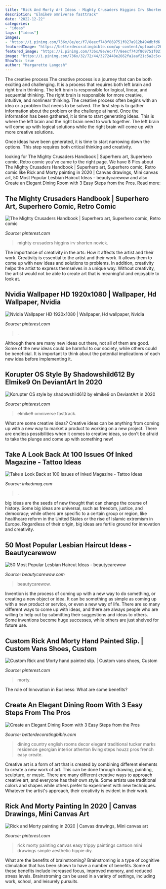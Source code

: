 ```yaml
---
title: "Rick And Morty Art Ideas - Mighty Crusaders Higgins Irv Shorten Novick"
description: "Elmike9 omniverse fasttrack"
date: "2022-12-22"
categories:
- "ideas"
tags: ["ideas"]
images:
- "https://i.pinimg.com/736x/8e/ec/f7/8eecf743f869751f027a912b494dbfd6.jpg"
featuredImage: "https://betterdecoratingbible.com/wp-content/uploads/2013/12/traditional-dining-room-11.jpg"
featured_image: "https://i.pinimg.com/736x/8e/ec/f7/8eecf743f869751f027a912b494dbfd6.jpg"
image: "https://i.pinimg.com/736x/32/72/44/3272448e2662fa1aaf21c5a2c5c4c502.jpg"
ShowToc: true
author: "Margarette Langosh"
---
```



The creative process
The creative process is a journey that can be both exciting and challenging. It is a process that requires both left brain and right brain thinking. The left brain is responsible for logical, linear, and sequential thinking. The right brain is responsible for more creative, intuitive, and nonlinear thinking.
The creative process often begins with an idea or a problem that needs to be solved. The first step is to gather information about the problem or the challenge at hand. Once the information has been gathered, it is time to start generating ideas. This is where the left brain and the right brain need to work together. The left brain will come up with logical solutions while the right brain will come up with more creative solutions.

Once ideas have been generated, it is time to start narrowing down the options. This step requires both critical thinking and creativity.

	

		
looking for The Mighty Crusaders Handbook | Superhero art, Superhero comic, Retro comic you've came to the right page. We have 8 Pics about The Mighty Crusaders Handbook | Superhero art, Superhero comic, Retro comic like Rick and Morty painting in 2020 | Canvas drawings, Mini canvas art, 50 Most Popular Lesbian Haircut Ideas - beautycarewow and also Create an Elegant Dining Room with 3 Easy Steps from the Pros. Read more:
		
    
## The Mighty Crusaders Handbook | Superhero Art, Superhero Comic, Retro Comic

<img loading=lazy src="https://i.pinimg.com/736x/44/02/26/4402262c12fee7081860cf5a37bd547e--archie-comics-american-soldiers.jpg" onerror="this.onerror=null;this.src='https://tse2.mm.bing.net/th?id=OIP.Upy25ZrVRHyom4kTyqT_GAHaMU&amp;pid=15.1';" alt="The Mighty Crusaders Handbook | Superhero art, Superhero comic, Retro comic">

_Source: pinterest.com_

>mighty crusaders higgins irv shorten novick. 

	

The importance of creativity in the arts: How it affects the artist and their work.
Creativity is essential to the artist and their work. It allows them to come up with new ideas and solutions to problems. In addition, creativity helps the artist to express themselves in a unique way. Without creativity, the artist would not be able to create art that is meaningful and enjoyable to look at.

    
## Nvidia Wallpaper HD 1920x1080 | Wallpaper, Hd Wallpaper, Nvidia

<img loading=lazy src="https://i.pinimg.com/736x/86/3f/bf/863fbf8757efde56acb000d6cd381589--crunch-download.jpg" onerror="this.onerror=null;this.src='https://tse2.mm.bing.net/th?id=OIP.hc1xfjD-1kQyBImfCv2ktgHaEK&amp;pid=15.1';" alt="Nvidia Wallpaper HD 1920x1080 | Wallpaper, Hd wallpaper, Nvidia">

_Source: pinterest.com_

>. 

	

Although there are many new ideas out there, not all of them are good. Some of the new ideas could be harmful to our society, while others could be beneficial. It is important to think about the potential implications of each new idea before implementing it.

    
## Korupter OS Style By Shadowshild612 By Elmike9 On DeviantArt In 2020

<img loading=lazy src="https://i.pinimg.com/736x/ef/bc/ee/efbcee2b67e9d52e2f6a2dded4f2c692.jpg" onerror="this.onerror=null;this.src='https://tse2.mm.bing.net/th?id=OIP._LY8kLMtRJxdbyOeFtc1ywHaNL&amp;pid=15.1';" alt="Korupter OS style by shadowshild612 by elmike9 on DeviantArt in 2020">

_Source: pinterest.com_

>elmike9 omniverse fasttrack. 

	

What are some creative ideas?
Creative ideas can be anything from coming up with a new way to market a product to working on a new project. There are endless possibilities when it comes to creative ideas, so don't be afraid to take the plunge and come up with something new!

    
## Take A Look Back At 100 Issues Of Inked Magazine - Tattoo Ideas

<img loading=lazy src="https://www.inkedmag.com/.image/c_limit%2Ccs_srgb%2Cfl_progressive%2Cq_auto:good%2Cw_700/MTY3MzMxMDExMjkyNzY3NDc1/98.jpg" onerror="this.onerror=null;this.src='https://tse2.mm.bing.net/th?id=OIP.OZZuZ3-C3DXfNzNKIQOWXAAAAA&amp;pid=15.1';" alt="Take a Look Back at 100 Issues of Inked Magazine - Tattoo Ideas">

_Source: inkedmag.com_

>. 

	

big ideas are the seeds of new thought that can change the course of history. Some big ideas are universal, such as freedom, justice, and democracy; while others are specific to a certain group or region, like healthcare reform in the United States or the rise of Islamic extremism in Europe. Regardless of their origin, big ideas are fertile ground for innovation and creativity.

    
## 50 Most Popular Lesbian Haircut Ideas - Beautycarewow

<img loading=lazy src="https://beautycarewow.com/wp-content/uploads/2020/12/lesbian-haircut-5.jpg" onerror="this.onerror=null;this.src='https://tse2.mm.bing.net/th?id=OIP.LLcUPzANojLpy3PRO8kx8gHaNK&amp;pid=15.1';" alt="50 Most Popular Lesbian Haircut Ideas - beautycarewow">

_Source: beautycarewow.com_

>beautycarewow. 

	

Invention is the process of coming up with a new way to do something, or creating a new object or idea. It can be something as simple as coming up with a new product or service, or even a new way of life. There are so many different ways to come up with ideas, and there are always people who are willing to help out by submitting their suggestions and ideas to others. Some inventions become huge successes, while others are just shelved for future use.

    
## Custom Rick And Morty Hand Painted Slip. | Custom Vans Shoes, Custom

<img loading=lazy src="https://i.pinimg.com/736x/8e/ec/f7/8eecf743f869751f027a912b494dbfd6.jpg" onerror="this.onerror=null;this.src='https://tse3.mm.bing.net/th?id=OIP.Al0-EKIavMvZO5V8D21wHwHaJ3&amp;pid=15.1';" alt="Custom Rick and Morty hand painted slip. | Custom vans shoes, Custom">

_Source: pinterest.com_

>morty. 

	

The role of Innovation in Business: What are some benefits?
 

    
## Create An Elegant Dining Room With 3 Easy Steps From The Pros

<img loading=lazy src="https://betterdecoratingbible.com/wp-content/uploads/2013/12/traditional-dining-room-11.jpg" onerror="this.onerror=null;this.src='https://tse4.mm.bing.net/th?id=OIP.X6z54N8NPbp8zqq1gBX9BgHaKi&amp;pid=15.1';" alt="Create an Elegant Dining Room with 3 Easy Steps from the Pros">

_Source: betterdecoratingbible.com_

>dining country english rooms decor elegant traditional tucker marks residence georgian interior atherton living steps houzz pros french easy create. 

	

Creative art is a form of art that is created by combining different elements to create a new work of art. This can be done through drawing, painting, sculpture, or music. There are many different creative ways to approach creative art, and everyone has their own style. Some artists use traditional colors and shapes while others prefer to experiment with new techniques. Whatever the artist's approach, their creativity is evident in their work.

    
## Rick And Morty Painting In 2020 | Canvas Drawings, Mini Canvas Art

<img loading=lazy src="https://i.pinimg.com/736x/32/72/44/3272448e2662fa1aaf21c5a2c5c4c502.jpg" onerror="this.onerror=null;this.src='https://tse4.mm.bing.net/th?id=OIP.eDMl3-JEB5ZuVY8FnQMrmgHaJ3&amp;pid=15.1';" alt="Rick and Morty painting in 2020 | Canvas drawings, Mini canvas art">

_Source: pinterest.com_

>rick morty painting canvas easy trippy paintings cartoon mini drawings simple aesthetic hippie diy. 

	

What are the benefits of brainstroming?
Brainstroming is a type of cognitive stimulation that has been shown to have a number of benefits. Some of these benefits include increased focus, improved memory, and reduced stress levels. Brainstroming can be used in a variety of settings, including work, school, and leisurely pursuits.

